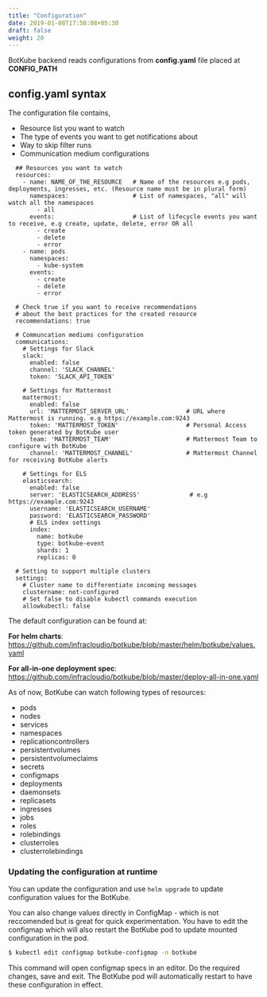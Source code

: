 ```yaml
---
title: "Configuration"
date: 2019-01-08T17:58:08+05:30
draft: false
weight: 20
---
```


BotKube backend reads configurations from **config.yaml** file placed at **CONFIG_PATH**

## config.yaml syntax
The configuration file contains, 

- Resource list you want to watch
- The type of events you want to get notifications about
- Way to skip filter runs
- Communication medium configurations

```
  ## Resources you want to watch
  resources:
    - name: NAME_OF_THE_RESOURCE   # Name of the resources e.g pods, deployments, ingresses, etc. (Resource name must be in plural form)
      namespaces:                  # List of namespaces, "all" will watch all the namespaces
        - all
      events:                      # List of lifecycle events you want to receive, e.g create, update, delete, error OR all
        - create
        - delete
        - error
    - name: pods
      namespaces:
        - kube-system
      events:
        - create
        - delete
        - error

  # Check true if you want to receive recommendations
  # about the best practices for the created resource
  recommendations: true
  
  # Communcation mediums configuration
  communications:
    # Settings for Slack
    slack:
      enabled: false
      channel: 'SLACK_CHANNEL'
      token: 'SLACK_API_TOKEN'
  
    # Settings for Mattermost
    mattermost:
      enabled: false
      url: 'MATTERMOST_SERVER_URL'                # URL where Mattermost is running. e.g https://example.com:9243
      token: 'MATTERMOST_TOKEN'                   # Personal Access token generated by BotKube user
      team: 'MATTERMOST_TEAM'                     # Mattermost Team to configure with BotKube 
      channel: 'MATTERMOST_CHANNEL'               # Mattermost Channel for receiving BotKube alerts 
  
    # Settings for ELS
    elasticsearch:
      enabled: false
      server: 'ELASTICSEARCH_ADDRESS'              # e.g https://example.com:9243
      username: 'ELASTICSEARCH_USERNAME'
      password: 'ELASTICSEARCH_PASSWORD'
      # ELS index settings
      index:
        name: botkube
        type: botkube-event
        shards: 1
        replicas: 0
  
  # Setting to support multiple clusters
  settings:
    # Cluster name to differentiate incoming messages
    clustername: not-configured
    # Set false to disable kubectl commands execution
    allowkubectl: false
```
The default configuration can be found at:

**For helm charts**: https://github.com/infracloudio/botkube/blob/master/helm/botkube/values.yaml

**For all-in-one deployment spec**: https://github.com/infracloudio/botkube/blob/master/deploy-all-in-one.yaml


As of now, BotKube can watch following types of resources:

- pods
- nodes
- services
- namespaces
- replicationcontrollers
- persistentvolumes
- persistentvolumeclaims
- secrets
- configmaps
- deployments
- daemonsets
- replicasets
- ingresses
- jobs
- roles
- rolebindings
- clusterroles
- clusterrolebindings

### Updating the configuration at runtime

You can update the configuration and use `helm upgrade` to update configuration values for the BotKube. 

You can also change values directly in ConfigMap - which is not reccomended but is great for quick experimentation. You have to edit the configmap which will also restart the BotKube pod to update mounted configuration in the pod.

```bash
$ kubectl edit configmap botkube-configmap -n botkube
```
This command will open configmap specs in an editor. Do the required changes, save and exit. The BotKube pod will automatically restart to have these configuration in effect.
